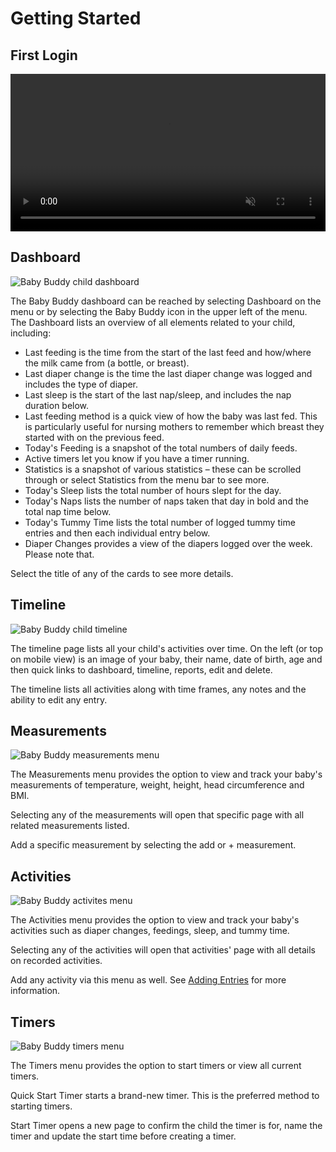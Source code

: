 # Getting Started

## First Login

<video style="width: 100%;" autoplay controls loop muted playsinline>
  <source src="../../assets/videos/first_login.mp4" type="video/mp4">
</video>

## Dashboard

![Baby Buddy child dashboard](../assets/images/dashboard.png)

The Baby Buddy dashboard can be reached by selecting Dashboard on the menu or by
selecting the Baby Buddy icon in the upper left of the menu. The Dashboard lists
an overview of all elements related to your child, including:

- Last feeding is the time from the start of the last feed and how/where the milk came from (a bottle, or breast).
- Last diaper change is the time the last diaper change was logged and includes the type of diaper.
- Last sleep is the start of the last nap/sleep, and includes the nap duration below.
- Last feeding method is a quick view of how the baby was last fed. This is particularly useful for nursing mothers to remember which breast they started with on the previous feed. 
- Today's Feeding is a snapshot of the total numbers of daily feeds.
- Active timers let you know if you have a timer running.
- Statistics is a snapshot of various statistics – these can be scrolled through or select Statistics from the menu bar to see more.
- Today's Sleep lists the total number of hours slept for the day.
- Today's Naps lists the number of naps taken that day in bold and the total nap time below.
- Today's Tummy Time lists the total number of logged tummy time entries and then each individual entry below.
- Diaper Changes provides a view of the diapers logged over the week. Please note that.

Select the title of any of the cards to see more details.

## Timeline

![Baby Buddy child timeline](../assets/images/timeline.png)

The timeline page lists all your child's activities over time. On the left (or
top on mobile view) is an image of your baby, their name, date of birth, age and
then quick links to dashboard, timeline, reports, edit and delete.

The timeline lists all activities along with time frames, any notes and the
ability to edit any entry.

## Measurements

![Baby Buddy measurements menu](../assets/images/menu_measurements.png)

The Measurements menu provides the option to view and track your baby's
measurements of temperature, weight, height, head circumference and BMI.

Selecting any of the measurements will open that specific page with all related
measurements listed.

Add a specific measurement by selecting the add or + measurement.

## Activities

![Baby Buddy activites menu](../assets/images/menu_activities.png)

The Activities menu provides the option to view and track your baby's activities
such as diaper changes, feedings, sleep, and tummy time.

Selecting any of the activities will open that activities' page with all details
on recorded activities.

Add any activity via this menu as well. See [Adding Entries](adding-entries.md) for more
information.

## Timers

![Baby Buddy timers menu](../assets/images/menu_timers.png)

The Timers menu provides the option to start timers or view all current timers.

Quick Start Timer starts a brand-new timer. This is the preferred method to
starting timers.

Start Timer opens a new page to confirm the child the timer is for, name the
timer and update the start time before creating a timer.
